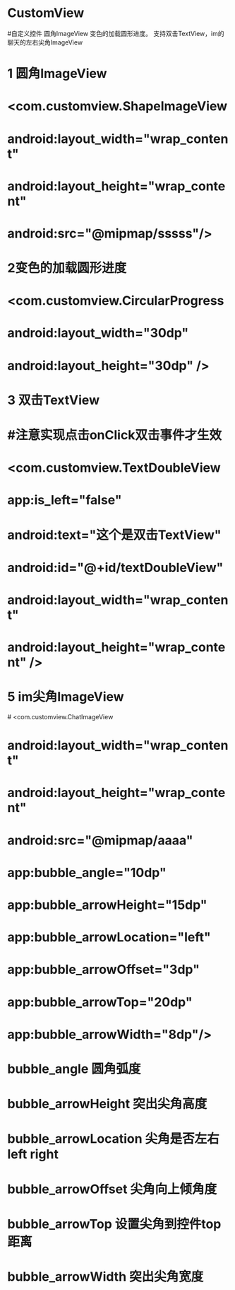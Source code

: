 # CustomView
#自定义控件 圆角ImageView 变色的加载圆形进度。 支持双击TextView，im的聊天的左右尖角ImageView
 # 1 圆角ImageView
 #       <com.customview.ShapeImageView
 #       android:layout_width="wrap_content"
 #       android:layout_height="wrap_content"
 #       android:src="@mipmap/sssss"/>
 #         
 # 2变色的加载圆形进度
 #    <com.customview.CircularProgress
 #      android:layout_width="30dp"
 #      android:layout_height="30dp" />
 # 3 双击TextView 
 # #注意实现点击onClick双击事件才生效
 # 
 # <com.customview.TextDoubleView
 #       app:is_left="false"
 #       android:text="这个是双击TextView"
 #       android:id="@+id/textDoubleView"
 #       android:layout_width="wrap_content"
 #       android:layout_height="wrap_content" />
 #  5 im尖角ImageView
 # <com.customview.ChatImageView
 #       android:layout_width="wrap_content"
 #       android:layout_height="wrap_content"
 #       android:src="@mipmap/aaaa"
 #       app:bubble_angle="10dp"
 #       app:bubble_arrowHeight="15dp"
 #       app:bubble_arrowLocation="left"
 #       app:bubble_arrowOffset="3dp"
 #       app:bubble_arrowTop="20dp"
 #       app:bubble_arrowWidth="8dp"/>
 # bubble_angle  圆角弧度
 # bubble_arrowHeight 突出尖角高度
 # bubble_arrowLocation 尖角是否左右  left  right
 # bubble_arrowOffset   尖角向上倾角度
 # bubble_arrowTop  设置尖角到控件top距离
 # bubble_arrowWidth  突出尖角宽度
  
